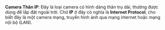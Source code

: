 **Camera Thân IP**: Đây là loại camera có hình dáng thân trụ dài, thường được dùng để lắp đặt ngoài trời. Chữ **IP** ở đây có nghĩa là **Internet Protocol**, cho biết đây là một camera mạng, truyền hình ảnh qua mạng internet hoặc mạng nội bộ (LAN).